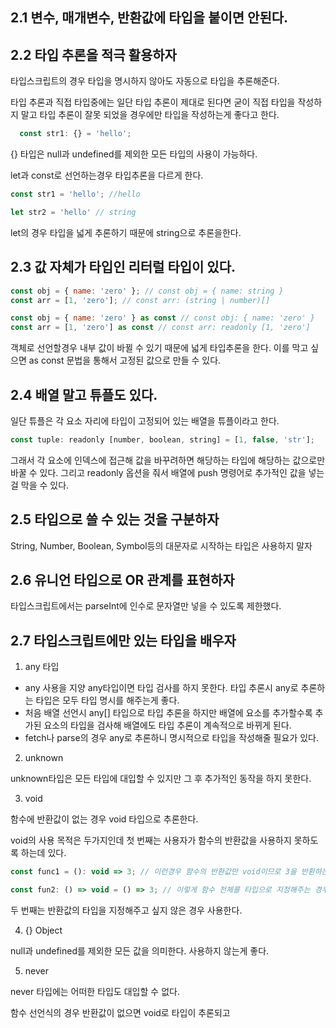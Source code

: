 ## 2.1 변수, 매개변수, 반환값에 타입을 붙이면 안된다.

## 2.2 타입 추론을 적극 활용하자

타입스크립트의 경우 타입을 명시하지 않아도 자동으로 타입을 추론해준다. 

타입 추론과 직접 타입중에는 일단 타입 추론이 제대로 된다면 굳이 직접 타입을 작성하지 말고 타입 추론이 잘못 되었을 경우에만 타입을 작성하는게 좋다고 한다. 

```js
  const str1: {} = 'hello';
```

{} 타입은 null과 undefined를 제외한 모든 타입의 사용이 가능하다.

let과 const로 선언하는경우 타입추론을 다르게 한다. 

```js
const str1 = 'hello'; //hello

let str2 = 'hello' // string 
```

let의 경우 타입을 넓게 추론하기 때문에 string으로 추론을한다.

## 2.3 값 자체가 타입인 리터럴 타입이 있다.

```js
const obj = { name: 'zero' }; // const obj = { name: string }
const arr = [1, 'zero']; // const arr: (string | number)[]

const obj = { name: 'zero' } as const // const obj: { name: 'zero' }
const arr = [1, 'zero'] as const // const arr: readonly [1, 'zero'] 
```

객체로 선언할경우 내부 값이 바뀔 수 있기 때문에 넓게 타입추론을 한다.
이를 막고 싶으면 as const 문법을 통해서 고정된 값으로 만들 수 있다. 

## 2.4 배열 말고 튜플도 있다.

일단 튜플은 각 요소 자리에 타입이 고정되어 있는 배열을 튜플이라고 한다.

```js
const tuple: readonly [number, boolean, string] = [1, false, 'str'];
```

그래서 각 요소에 인덱스에 접근해 값을 바꾸려하면 해당하는 타입에 해당하는 값으로만 바꿀 수 있다.
그리고 readonly 옵션을 줘서 배열에 push 명령어로 추가적인 값을 넣는걸 막을 수 있다.

## 2.5 타입으로 쓸 수 있는 것을 구분하자

String, Number, Boolean, Symbol등의 대문자로 시작하는 타입은 사용하지 말자

## 2.6 유니언 타입으로 OR 관계를 표현하자

타입스크립트에서는 parseInt에 인수로 문자열만 넣을 수 있도록 제한했다.

## 2.7 타입스크립트에만 있는 타입을 배우자


1. any 타입 
  - any 사용을 지양 any타입이면 타입 검사를 하지 못한다.
  타입 추론시 any로 추론하는 타입은 모두 타입 명시를 해주는게 좋다.
  - 처음 배열 선언시 any[] 타입으로 타입 추론을 하지만 배열에 요소를 추가할수록 추가된 요소의 타입을 검사해 배열에도 타입 추론이 계속적으로 바뀌게 된다.
  - fetch나 parse의 경우 any로 추론하니 명시적으로 타입을 작성해줄 필요가 있다.

2. unknown

unknown타입은 모든 타입에 대입할 수 있지만 그 후 추가적인 동작을 하지 못한다. 

3. void

함수에 반환값이 없는 경우 void 타입으로 추론한다.

void의 사용 목적은 두가지인데 첫 번째는 사용자가 함수의 반환값을 사용하지 못하도록 하는데 있다.

```js
const func1 = (): void => 3; // 이런경우 함수의 반환값만 void이므로 3을 반환하는 경우 에러가 발생한다.

const fun2: () => void = () => 3; // 이렇게 함수 전체를 타입으로 지정해주는 경우 에러는 발생하지 않는다.
```

두 번째는 반환값의 타입을 지정해주고 싶지 않은 경우 사용한다.

4. {} Object

null과 undefined를 제외한 모든 값을 의미한다.
사용하지 않는게 좋다.

5. never

never 타입에는 어떠한 타입도 대입할 수 없다.

함수 선언식의 경우 반환값이 없으면 void로 타입이 추론되고 